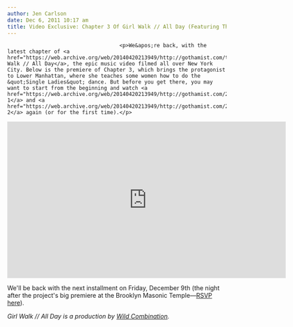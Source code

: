 ```yaml
---
author: Jen Carlson
date: Dec 6, 2011 10:17 am
title: Video Exclusive: Chapter 3 Of Girl Walk // All Day (Featuring The Return Of The "Single Ladies" Dance)
---
```


	
										<p>We&apos;re back, with the latest chapter of <a href="https://web.archive.org/web/20140420213949/http://gothamist.com/tags/girlwalkallday">Girl Walk // All Day</a>, the epic music video filmed all over New York City. Below is the premiere of Chapter 3, which brings the protagonist to Lower Manhattan, where she teaches some women how to do the &quot;Single Ladies&quot; dance. But before you get there, you may want to start from the beginning and watch <a href="https://web.archive.org/web/20140420213949/http://gothamist.com/2011/11/29/video_exclusive_the_epic_girl_walka.php">Chapter 1</a> and <a href="https://web.archive.org/web/20140420213949/http://gothamist.com/2011/12/02/video_exclusive_the_epic_girl_walka_1.php">Chapter 2</a> again (or for the first time).</p>

<p><iframe src="https://web.archive.org/web/20140420213949if_/http://player.vimeo.com/video/33155908?title=0&amp;byline=0&amp;portrait=0&amp;color=ffffff" width="640" height="360" frameborder="0" webkitallowfullscreen="" mozallowfullscreen="" allowfullscreen></iframe></p>

<p>We&apos;ll be back with the next installment on Friday, December 9th (the night after the project&apos;s big premiere at the Brooklyn Masonic Temple&#x2014;<a href="https://web.archive.org/web/20140420213949/http://www.kickstarter.com/rsvp">RSVP here</a>).</p>

<p><em>Girl Walk // All Day is a production by <a href="https://web.archive.org/web/20140420213949/http://www.wildcombination.com/">Wild Combination</a>.</em></p>					
										
									
				